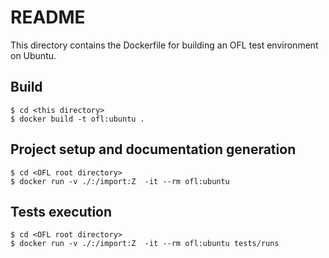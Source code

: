# README

This directory contains the Dockerfile for building an OFL test environment on
Ubuntu.

## Build

    $ cd <this directory>
    $ docker build -t ofl:ubuntu .

## Project setup and documentation generation

    $ cd <OFL root directory>
    $ docker run -v ./:/import:Z  -it --rm ofl:ubuntu

## Tests execution

    $ cd <OFL root directory>
    $ docker run -v ./:/import:Z  -it --rm ofl:ubuntu tests/runs
